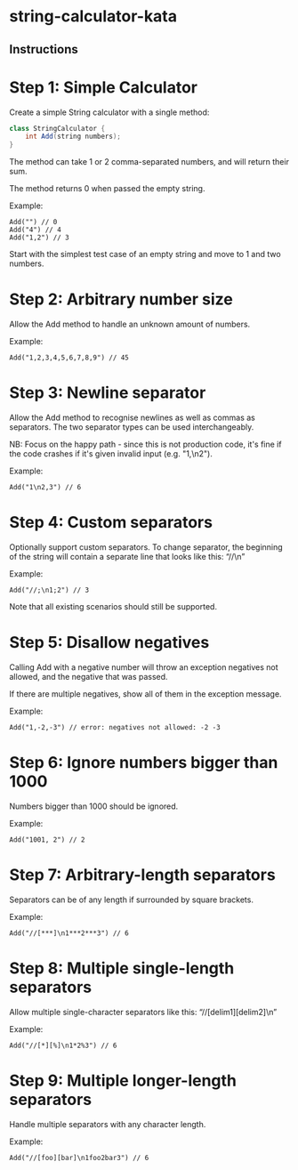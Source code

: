 # string-calculator-kata

## Instructions
# Step 1: Simple Calculator
Create a simple String calculator with a single method:

```Java
class StringCalculator {
    int Add(string numbers);
}
```

The method can take 1 or 2 comma-separated numbers, and will return their sum.

The method returns 0 when passed the empty string.

Example:
```
Add("") // 0
Add("4") // 4
Add("1,2") // 3
```
Start with the simplest test case of an empty string and move to 1 and two numbers.

# Step 2: Arbitrary number size
Allow the Add method to handle an unknown amount of numbers.

Example:
```
Add("1,2,3,4,5,6,7,8,9") // 45
```

# Step 3: Newline separator
Allow the Add method to recognise newlines as well as commas as separators. The two separator types can be used interchangeably.

NB: Focus on the happy path - since this is not production code, it's fine if the code crashes if it's given invalid input (e.g. "1,\n2").

Example:
```
Add("1\n2,3") // 6
```

# Step 4: Custom separators
Optionally support custom separators. To change separator, the beginning of the string will contain a separate line that looks like this: “//<separator>\n<numbers>”

Example:
```
Add("//;\n1;2") // 3
```

Note that all existing scenarios should still be supported.

# Step 5: Disallow negatives
Calling Add with a negative number will throw an exception negatives not allowed, and the negative that was passed.

If there are multiple negatives, show all of them in the exception message.

Example:
```
Add("1,-2,-3") // error: negatives not allowed: -2 -3
```

# Step 6: Ignore numbers bigger than 1000
Numbers bigger than 1000 should be ignored.

Example:
```
Add("1001, 2") // 2
```

# Step 7: Arbitrary-length separators
Separators can be of any length if surrounded by square brackets.

Example:
```
Add("//[***]\n1***2***3") // 6
```

# Step 8: Multiple single-length separators
Allow multiple single-character separators like this: “//[delim1][delim2]\n”

Example:
```
Add("//[*][%]\n1*2%3") // 6
```

# Step 9: Multiple longer-length separators
Handle multiple separators with any character length.

Example:
```
Add("//[foo][bar]\n1foo2bar3") // 6
```
